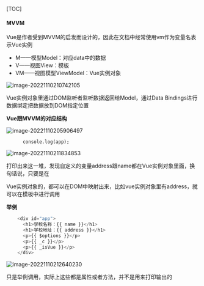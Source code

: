 [TOC]

#### MVVM

Vue是作者受到MVVM的启发而设计的，因此在文档中经常使用vm作为变量名表示Vue实例

+ M——模型Model：对应data中的数据
+ V——视图View：模板
+ VM——视图模型ViewModel：Vue实例对象

![image-20221110210742105](D:\TyporaWorks\图片文件夹存放\image-20221110210742105.png)

Vue实例对象里通过DOM监听者监听数据返回给Model，通过Data Bindings进行数据绑定把数据放到DOM指定位置



**Vue跟MVVM的对应结构**

![image-20221110205906497](D:\TyporaWorks\图片文件夹存放\image-20221110205906497.png)

```
      console.log(app);
```

![image-20221110211834853](D:\TyporaWorks\图片文件夹存放\image-20221110211834853.png)

打印出来这一堆，发现自定义的变量address跟name都在Vue实例对象里面，换句话说，只要是在

Vue实例对象的，都可以在DOM中映射出来，比如vue实例对象里有address，就可以在模板中进行调用

**举例**

```js
    <div id="app">
      <h1>学校名称：{{ name }}</h1>
      <h1>学校地址：{{ address }}</h1>
      <p>{{ $options }}</p>
      <p>{{ _c }}</p>
      <p>{{ _isVue }}</p>
    </div>
```

![image-20221110212640230](D:\TyporaWorks\图片文件夹存放\image-20221110212640230.png)

只是举例调用，实际上这些都是属性或者方法，并不是用来打印输出的